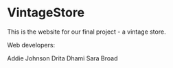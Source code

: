 # VintageStore

This is the website for our final project - a vintage store.

Web developers:

Addie Johnson
Drita Dhami 
Sara Broad
